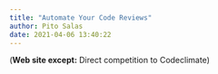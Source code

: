 ```yaml
---
title: "Automate Your Code Reviews"
author: Pito Salas
date: 2021-04-06 13:40:22
---
```



(**Web site except:** Direct competition to Codeclimate) 
